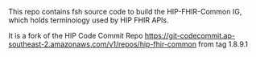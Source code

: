 This repo contains fsh source code to build the HIP-FHIR-Common IG, which holds terminoiogy used by HIP FHIR APIs. 

It is a fork of the HIP Code Commit Repo  https://git-codecommit.ap-southeast-2.amazonaws.com/v1/repos/hip-fhir-common from tag 1.8.9.1
